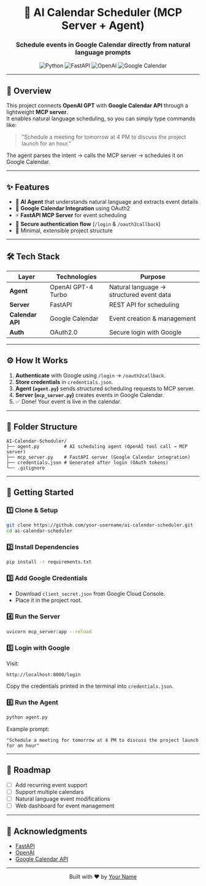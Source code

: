 
<div align="center">

# 📅 AI Calendar Scheduler (MCP Server + Agent)  
### Schedule events in Google Calendar directly from natural language prompts

</div>

<p align="center">
  <img src="https://img.shields.io/badge/Python-3776AB?style=for-the-badge&logo=python&logoColor=white" alt="Python"/>
  <img src="https://img.shields.io/badge/FastAPI-009688?style=for-the-badge&logo=fastapi&logoColor=white" alt="FastAPI"/>
  <img src="https://img.shields.io/badge/OpenAI-412991?style=for-the-badge&logo=openai&logoColor=white" alt="OpenAI"/>
  <img src="https://img.shields.io/badge/Google%20Calendar-4285F4?style=for-the-badge&logo=googlecalendar&logoColor=white" alt="Google Calendar"/>
</p>

---

## 📌 Overview

This project connects **OpenAI GPT** with **Google Calendar API** through a lightweight **MCP server**.  
It enables natural language scheduling, so you can simply type commands like:

> "Schedule a meeting for tomorrow at 4 PM to discuss the project launch for an hour."

The agent parses the intent → calls the MCP server → schedules it on Google Calendar.

---

## ✨ Features

- 🤖 **AI Agent** that understands natural language and extracts event details  
- 📅 **Google Calendar Integration** using OAuth2  
- ⚡ **FastAPI MCP Server** for event scheduling  
- 🔑 **Secure authentication flow** (`/login` & `/oauth2callback`)  
- 📂 Minimal, extensible project structure  

---

## 🛠️ Tech Stack

| Layer | Technologies | Purpose |
|------|--------------|---------|
| **Agent** | OpenAI GPT-4 Turbo | Natural language → structured event data |
| **Server** | FastAPI | REST API for scheduling |
| **Calendar API** | Google Calendar | Event creation & management |
| **Auth** | OAuth2.0 | Secure login with Google |

---

## ⚙️ How It Works

1. **Authenticate** with Google using `/login` → `/oauth2callback`.  
2. **Store credentials** in `credentials.json`.  
3. **Agent (`agent.py`)** sends structured scheduling requests to MCP server.  
4. **Server (`mcp_server.py`)** creates events in Google Calendar.  
5. ✅ Done! Your event is live in the calendar.

---

## 📂 Folder Structure

```
AI-Calendar-Scheduler/
├── agent.py         # AI scheduling agent (OpenAI tool call → MCP server)
├── mcp_server.py    # FastAPI server (Google Calendar integration)
├── credentials.json # Generated after login (OAuth tokens)
└── .gitignore
```

---

## 🚦 Getting Started

### 1️⃣ Clone & Setup
```bash
git clone https://github.com/your-username/ai-calendar-scheduler.git
cd ai-calendar-scheduler
```

### 2️⃣ Install Dependencies
```bash
pip install -r requirements.txt
```

### 3️⃣ Add Google Credentials
- Download `client_secret.json` from Google Cloud Console.  
- Place it in the project root.  

### 4️⃣ Run the Server
```bash
uvicorn mcp_server:app --reload
```

### 5️⃣ Login with Google
Visit:
```
http://localhost:8000/login
```
Copy the credentials printed in the terminal into `credentials.json`.

### 6️⃣ Run the Agent
```bash
python agent.py
```
Example prompt:
```
"Schedule a meeting for tomorrow at 4 PM to discuss the project launch for an hour"
```

---

## 📌 Roadmap

- [ ] Add recurring event support  
- [ ] Support multiple calendars  
- [ ] Natural language event modifications  
- [ ] Web dashboard for event management  

---

## 🙌 Acknowledgments

- [FastAPI](https://fastapi.tiangolo.com/)  
- [OpenAI](https://openai.com/)  
- [Google Calendar API](https://developers.google.com/calendar)  

---

<div align="center">
  Built with ❤️ by <a href="https://github.com/your-username">Your Name</a>
</div>
